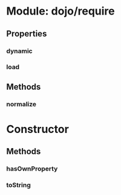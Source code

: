 # Module: dojo/require

## Properties

### dynamic


### load


## Methods

### normalize


# Constructor

## Methods

### hasOwnProperty


### toString


